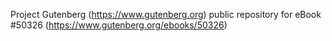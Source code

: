 Project Gutenberg (https://www.gutenberg.org) public repository for
eBook #50326 (https://www.gutenberg.org/ebooks/50326)
